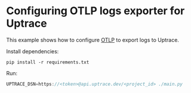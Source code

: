 # Configuring OTLP logs exporter for Uptrace

This example shows how to configure
[OTLP](https://opentelemetry-python.readthedocs.io/en/latest/exporter/otlp/otlp.html) to export logs
to Uptrace.

Install dependencies:

```shell
pip install -r requirements.txt
```

Run:

```go
UPTRACE_DSN=https://<token>@api.uptrace.dev/<project_id> ./main.py
```
